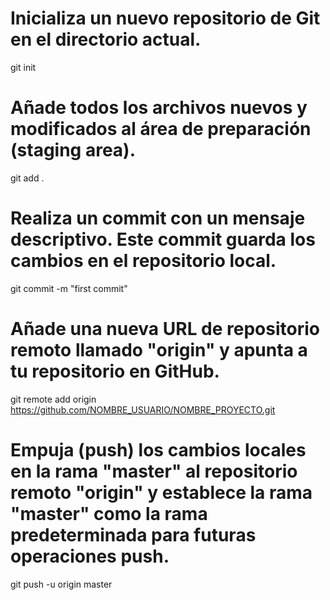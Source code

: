 # Inicializa un nuevo repositorio de Git en el directorio actual.
git init

# Añade todos los archivos nuevos y modificados al área de preparación (staging area).
git add .

# Realiza un commit con un mensaje descriptivo. Este commit guarda los cambios en el repositorio local.
git commit -m "first commit"

# Añade una nueva URL de repositorio remoto llamado "origin" y apunta a tu repositorio en GitHub.
git remote add origin https://github.com/NOMBRE_USUARIO/NOMBRE_PROYECTO.git

# Empuja (push) los cambios locales en la rama "master" al repositorio remoto "origin" y establece la rama "master" como la rama predeterminada para futuras operaciones push.
git push -u origin master 

